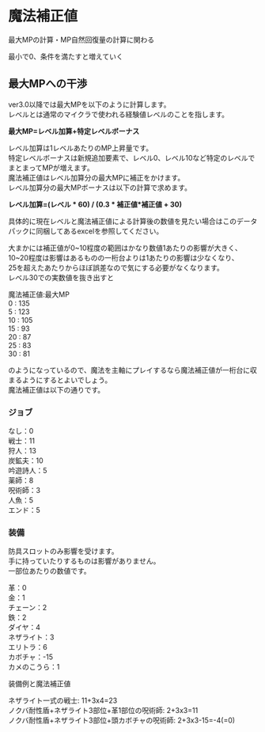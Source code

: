 # 魔法補正値

最大MPの計算・MP自然回復量の計算に関わる

最小で0、条件を満たすと増えていく

## 最大MPへの干渉

ver3.0以降では最大MPを以下のように計算します。  
レベルとは通常のマイクラで使われる経験値レベルのことを指します。

**最大MP=レベル加算+特定レベルボーナス**

レベル加算は1レベルあたりのMP上昇量です。  
特定レベルボーナスは新規追加要素で、レベル0、レベル10など特定のレベルでまとまってMPが増えます。  
魔法補正値はレベル加算分の最大MPに補正をかけます。  
レベル加算分の最大MPボーナスは以下の計算で求めます。

**レベル加算=(レベル * 60) / (0.3 * 補正値*補正値 + 30)**

具体的に現在レベルと魔法補正値による計算後の数値を見たい場合はこのデータパックに同梱してあるexcelを参照してください。

大まかには補正値が0~10程度の範囲はかなり数値1あたりの影響が大きく、  
10~20程度は影響はあるものの一桁台よりは1あたりの影響は少なくなり、  
25を超えたあたりからほぼ誤差なので気にする必要がなくなります。  
レベル30での実数値を抜き出すと  

魔法補正値:最大MP  
0  : 135  
5  : 123  
10 : 105  
15 : 93  
20 : 87  
25 : 83  
30 : 81  

のようになっているので、魔法を主軸にプレイするなら魔法補正値が一桁台に収まるようにするとよいでしょう。  
魔法補正値は以下の通りです。

### ジョブ  

なし：0  
戦士：11  
狩人：13  
炭鉱夫：10  
吟遊詩人：5  
薬師：8  
呪術師：3  
人魚：5  
エンド：5

### 装備

防具スロットのみ影響を受けます。  
手に持っていたりするものは影響がありません。  
一部位あたりの数値です。

革：0  
金：1  
チェーン：2  
鉄：2  
ダイヤ：4  
ネザライト：3  
エリトラ：6  
カボチャ：-15  
カメのこうら：1  

装備例と魔法補正値  

ネザライト一式の戦士: 11+3x4=23  
ノクバ耐性盾+ネザライト3部位+革1部位の呪術師: 2+3x3=11  
ノクバ耐性盾+ネザライト3部位+頭カボチャの呪術師: 2+3x3-15=-4(=0)  


